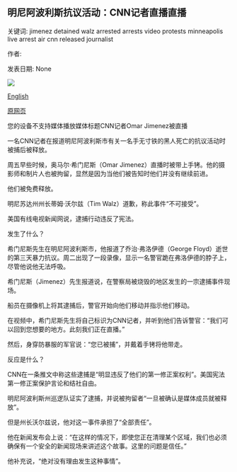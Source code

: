 ## 明尼阿波利斯抗议活动：CNN记者直播直播

关键词: jimenez detained walz arrested arrests video protests minneapolis live arrest air cnn released journalist

作者: 

发表日期: None

![](https://ichef.bbci.co.uk/images/ic/1024x576/p08fjtmc.jpg)

[English](Minneapolis%20protests%3A%20CNN%20journalist%20arrested%20live%20on%20air.md)

[原网页](https://www.bbc.com/news/world-us-canada-52854980)

您的设备不支持媒体播放媒体标题CNN记者Omar Jimenez被直播

一名CNN记者在报道明尼阿波利斯市有关一名手无寸铁的黑人死亡的抗议活动时被捕后被释放。

周五早些时候，奥马尔·希门尼斯（Omar Jimenez）直播时被带上手铐。他的摄影师和制片人也被拘留，显然是因为当他们被告知时他们并没有继续前进。

他们被免费释放。

明尼苏达州州长蒂姆·沃尔兹（Tim Walz）道歉，称此事件“不可接受”。

美国有线电视新闻网说，逮捕行动违反了宪法。

发生了什么？

希门尼斯先生在明尼阿波利斯市，他报道了乔治·弗洛伊德（George Floyd）逝世的第三天暴力抗议。周二出现了一段录像，显示一名警官跪在弗洛伊德的脖子上，尽管他说他无法呼吸。

希门尼斯（Jimenez）先生报道说，在警察局被烧毁的地区发生的一宗逮捕事件现场。

船员在摄像机上将其逮捕后，警官开始向他们移动并指示他们移动。

在视频中，希门尼斯先生将自己标识为CNN记者，并听到他们告诉警官：“我们可以回到您想要的地方。此刻我们正在直播。”

然后，身穿防暴服的军官说：“您已被捕”，并戴着手铐将他带走。

反应是什么？

CNN在一条推文中称这些逮捕是“明显违反了他们的第一修正案权利”。美国宪法第一修正案保护言论和结社自由。

明尼阿波利斯州巡逻队证实了逮捕，并说被拘留者“一旦被确认是媒体成员就被释放”。

但是州长沃尔兹说，他对这一事件承担了“全部责任”。

他在新闻发布会上说：“在这样的情况下，即使您正在清理某个区域，我们也必须确保有一个安全的新闻现场来讲述这个故事。这里的问题是信任。”

他补充说，“绝对没有理由发生这种事情”。